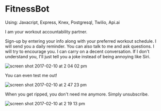 # FitnessBot
Using: Javacript, Express, Knex, Postgresql, Twilio, Api.ai


I am your workout accountability partner.

Sign-up by entering your info along with your preferred workout schedule. I will send you a daily reminder. You can also talk to me and ask questions. I will try to encourage you. I can carry on a decent conversation. If I don't understand you, I'll just tell you a joke instead of being annoying like Siri.

![screen shot 2017-02-10 at 2 04 02 pm](https://cloud.githubusercontent.com/assets/22905837/22846375/097b555c-ef9c-11e6-800f-f6cce031ce9c.png)


You can even test me out!

![screen shot 2017-02-10 at 2 47 23 pm](https://cloud.githubusercontent.com/assets/22905837/22847114/eb898272-ef9f-11e6-89b0-dcc9419a3e4c.png)


When you get ripped, you don't need me anymore. Simply unsubscribe.

![screen shot 2017-02-10 at 2 19 13 pm](https://cloud.githubusercontent.com/assets/22905837/22846377/0bf46580-ef9c-11e6-9984-2c5b53a95f99.png)
